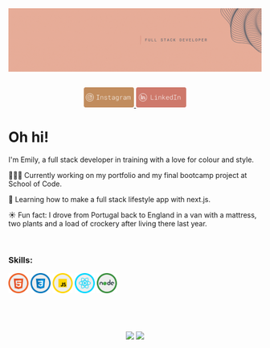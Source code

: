 <img align="left" src="./img/header.gif" width="1000">    
<p>&nbsp;</p>
<div align="center"> 
  <a href="https://instagram.com/emily.sarina" target="_blank"><img src="./img/instaLogo.png" 
  width="100"
  target="_blank">
  </a>
  <a href="https://www.linkedin.com/in/emily-sarina-ekins-664079217" target="_blank"><img src="./img/linkedinLogo.png" 
  width="100"
  target="_blank">
  </a> 
 </div> 

# Oh hi! 
I'm Emily, a full stack developer in training with a love for colour and style. 

👩🏻‍💻 Currently working on my portfolio and my final bootcamp project at School of Code. 

🌱 Learning how to make a full stack lifestyle app with next.js.  

☀️ Fun fact: I drove from Portugal back to England in a van with a mattress, two plants and a load of crockery after living there last year.

<p>&nbsp;</p>
<h3>Skills:</h3>
<div style="display: inline_block">
  <img align="center" src="./img/html.png" width="40">
  <img align="center" src="./img/css.png" width="40">
  <img align="center" src="./img/js.png" width="40">
  <img align="center" src="./img/react.png" width="40">
  <img align="center" src="./img/node.png" width="40">
</div> 

<p>&nbsp;</p>  
<p>&nbsp;</p> 

<div align="center">
<img  height="170em" src="https://github-readme-stats.vercel.app/api?username=emilysarina&show_icons=true&theme=calm&bg_color=e7ad99&title_color=44525f&text_color=b17743&icon_color=c25847&hide_border=true&include_all_commits=true&count_private=true"/>
<img height="170em" src="https://github-readme-stats.vercel.app/api/top-langs/?username=emilysarina&layout=compact&langs_count=16&bg_color=e7ad99&title_color=44525f&text_color=b17743&hide_border=true&theme=calm"/>
</div>